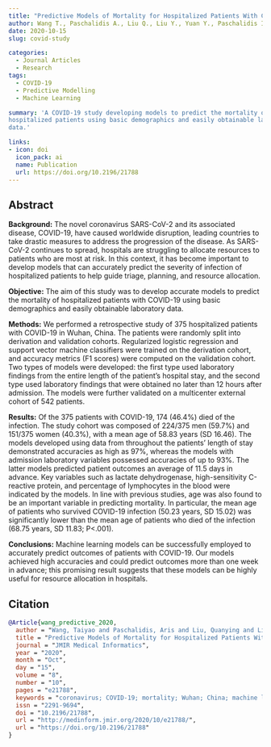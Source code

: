 ```yaml
---
title: "Predictive Models of Mortality for Hospitalized Patients With COVID-19: Retrospective Cohort Study"
author: Wang T., Paschalidis A., Liu Q., Liu Y., Yuan Y., Paschalidis I. C.
date: 2020-10-15
slug: covid-study

categories:
  - Journal Articles
  - Research
tags:
  - COVID-19
  - Predictive Modelling
  - Machine Learning

summary: 'A COVID-19 study developing models to predict the mortality of
hospitalized patients using basic demographics and easily obtainable laboratory
data.'

links:
- icon: doi
  icon_pack: ai
  name: Publication
  url: https://doi.org/10.2196/21788
---
```


## Abstract

**Background:**
The novel coronavirus SARS-CoV-2 and its associated disease, COVID-19, have
caused worldwide disruption, leading countries to take drastic measures to
address the progression of the disease. As SARS-CoV-2 continues to spread,
hospitals are struggling to allocate resources to patients who are most at risk.
In this context, it has become important to develop models that can accurately
predict the severity of infection of hospitalized patients to help guide triage,
planning, and resource allocation.

**Objective:**
The aim of this study was to develop accurate models to predict the mortality of
hospitalized patients with COVID-19 using basic demographics and easily
obtainable laboratory data.

**Methods:**
We performed a retrospective study of 375 hospitalized patients with COVID-19 in
Wuhan, China. The patients were randomly split into derivation and validation
cohorts. Regularized logistic regression and support vector machine classifiers
were trained on the derivation cohort, and accuracy metrics (F1 scores) were
computed on the validation cohort. Two types of models were developed: the first
type used laboratory findings from the entire length of the patient’s hospital
stay, and the second type used laboratory findings that were obtained no later
than 12 hours after admission. The models were further validated on a
multicenter external cohort of 542 patients.

**Results:**
Of the 375 patients with COVID-19, 174 (46.4%) died of the infection. The study
cohort was composed of 224/375 men (59.7%) and 151/375 women (40.3%), with a
mean age of 58.83 years (SD 16.46). The models developed using data from
throughout the patients’ length of stay demonstrated accuracies as high as 97%,
whereas the models with admission laboratory variables possessed accuracies of
up to 93%. The latter models predicted patient outcomes an average of 11.5 days
in advance. Key variables such as lactate dehydrogenase, high-sensitivity
C-reactive protein, and percentage of lymphocytes in the blood were indicated by
the models. In line with previous studies, age was also found to be an important
variable in predicting mortality. In particular, the mean age of patients who
survived COVID-19 infection (50.23 years, SD 15.02) was significantly lower than
the mean age of patients who died of the infection (68.75 years, SD 11.83;
P<.001).

**Conclusions:**
Machine learning models can be successfully employed to accurately predict
outcomes of patients with COVID-19. Our models achieved high accuracies and
could predict outcomes more than one week in advance; this promising result
suggests that these models can be highly useful for resource allocation in
hospitals.

## Citation

```bibtex
@Article{wang_predictive_2020,
  author = "Wang, Taiyao and Paschalidis, Aris and Liu, Quanying and Liu, Yingxia and Yuan, Ye and Paschalidis, Ioannis Ch",
  title = "Predictive Models of Mortality for Hospitalized Patients With COVID-19: Retrospective Cohort Study",
  journal = "JMIR Medical Informatics",
  year = "2020",
  month = "Oct",
  day = "15",
  volume = "8",
  number = "10",
  pages = "e21788",
  keywords = "coronavirus; COVID-19; mortality; Wuhan; China; machine learning; logistic regression; support vector machine; predictive modeling",
  issn = "2291-9694",
  doi = "10.2196/21788",
  url = "http://medinform.jmir.org/2020/10/e21788/",
  url = "https://doi.org/10.2196/21788"
}
```

